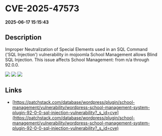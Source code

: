 # CVE-2025-47573

**2025-06-17 15:15:43**

## Description
Improper Neutralization of Special Elements used in an SQL Command ('SQL Injection') vulnerability in mojoomla School Management allows Blind SQL Injection. This issue affects School Management: from n/a through 92.0.0.

![](https://img.shields.io/static/v1?label=Score&message=9.3&color=red)
![](https://img.shields.io/static/v1?label=Severity&message=CRITICAL&color=red)
![](https://img.shields.io/static/v1?label=CWE&message=SQL&color=green)

## Links
- [https://patchstack.com/database/wordpress/plugin/school-management/vulnerability/wordpress-school-management-system-plugin-92-0-0-sql-injection-vulnerability?_s_id=cve](https://patchstack.com/database/wordpress/plugin/school-management/vulnerability/wordpress-school-management-system-plugin-92-0-0-sql-injection-vulnerability?_s_id=cve)
